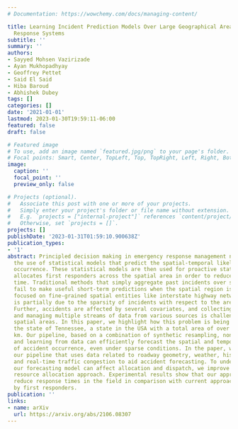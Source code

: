 ```yaml
---
# Documentation: https://wowchemy.com/docs/managing-content/

title: Learning Incident Prediction Models Over Large Geographical Areas for Emergency
  Response Systems
subtitle: ''
summary: ''
authors:
- Sayyed Mohsen Vazirizade
- Ayan Mukhopadhyay
- Geoffrey Pettet
- Said El Said
- Hiba Baroud
- Abhishek Dubey
tags: []
categories: []
date: '2021-01-01'
lastmod: 2023-01-30T19:59:11-06:00
featured: false
draft: false

# Featured image
# To use, add an image named `featured.jpg/png` to your page's folder.
# Focal points: Smart, Center, TopLeft, Top, TopRight, Left, Right, BottomLeft, Bottom, BottomRight.
image:
  caption: ''
  focal_point: ''
  preview_only: false

# Projects (optional).
#   Associate this post with one or more of your projects.
#   Simply enter your project's folder or file name without extension.
#   E.g. `projects = ["internal-project"]` references `content/project/deep-learning/index.md`.
#   Otherwise, set `projects = []`.
projects: []
publishDate: '2023-01-31T01:59:10.900638Z'
publication_types:
- '1'
abstract: Principled decision making in emergency response management necessitates
  the use of statistical models that predict the spatial-temporal likelihood of incident
  occurrence. These statistical models are then used for proactive stationing which
  allocates first responders across the spatial area in order to reduce overall response
  time. Traditional methods that simply aggregate past incidents over space and time
  fail to make useful short-term predictions when the spatial region is large and
  focused on fine-grained spatial entities like interstate highway networks. This
  is partially due to the sparsity of incidents with respect to the area in consideration.
  Further, accidents are affected by several covariates, and collecting, cleaning,
  and managing multiple streams of data from various sources is challenging for large
  spatial areas. In this paper, we highlight how this problem is being solved for
  the state of Tennessee, a state in the USA with a total area of over 100,000 sq.
  km. Our pipeline, based on a combination of synthetic resampling, non-spatial clustering,
  and learning from data can efficiently forecast the spatial and temporal dynamics
  of accident occurrence, even under sparse conditions. In the paper, we describe
  our pipeline that uses data related to roadway geometry, weather, historical accidents,
  and real-time traffic congestion to aid accident forecasting. To understand how
  our forecasting model can affect allocation and dispatch, we improve upon a classical
  resource allocation approach. Experimental results show that our approach can significantly
  reduce response times in the field in comparison with current approaches followed
  by first responders.
publication: ''
links:
- name: arXiv
  url: https://arxiv.org/abs/2106.08307
---
```

